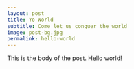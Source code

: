 ```yaml
---
layout: post
title: Yo World
subtitle: Come let us conquer the world
image: post-bg.jpg
permalink: hello-world
---
```


This is the body of the post. Hello world!
